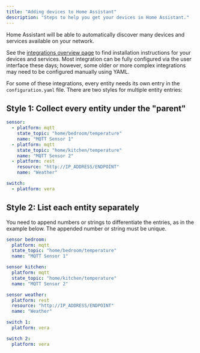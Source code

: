 ```yaml
---
title: "Adding devices to Home Assistant"
description: "Steps to help you get your devices in Home Assistant."
---
```


Home Assistant will be able to automatically discover many devices and services
available on your network.

See the [integrations overview page](/integrations/) to find installation
instructions for your devices and services. Most integration can be
fully configured via the user interface these days; however, some older or
more complex integrations may need to be configured manually using YAML.

For some of these integrations, every entity needs its own entry in the
`configuration.yaml` file. There are two styles for multiple entity entries:

## Style 1: Collect every entity under the "parent"

```yaml
sensor:
  - platform: mqtt
    state_topic: "home/bedroom/temperature"
    name: "MQTT Sensor 1"
  - platform: mqtt
    state_topic: "home/kitchen/temperature"
    name: "MQTT Sensor 2"
  - platform: rest
    resource: "http://IP_ADDRESS/ENDPOINT"
    name: "Weather"

switch:
  - platform: vera
```

## Style 2: List each entity separately

You need to append numbers or strings to differentiate the entries, as in the
example below. The appended number or string must be unique.

```yaml
sensor bedroom:
  platform: mqtt
  state_topic: "home/bedroom/temperature"
  name: "MQTT Sensor 1"

sensor kitchen:
  platform: mqtt
  state_topic: "home/kitchen/temperature"
  name: "MQTT Sensor 2"

sensor weather:
  platform: rest
  resource: "http://IP_ADDRESS/ENDPOINT"
  name: "Weather"

switch 1:
  platform: vera

switch 2:
  platform: vera
```
